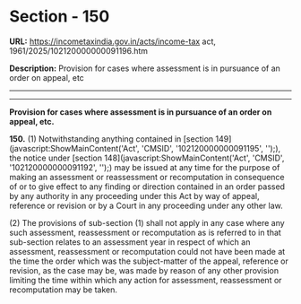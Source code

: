 # Section - 150

**URL:** https://incometaxindia.gov.in/acts/income-tax act, 1961/2025/102120000000091196.htm

**Description:** Provision for cases where assessment is in pursuance of an order on appeal, etc

---

****

**Provision for cases where assessment is in pursuance of an order on appeal, etc.**

**150.** (1) Notwithstanding anything contained in [section 149](javascript:ShowMainContent\('Act', 'CMSID', '102120000000091195', ''\);), the notice under [section 148](javascript:ShowMainContent\('Act', 'CMSID', '102120000000091192', ''\);) may be issued at any time for the purpose of making an assessment or reassessment or recomputation in consequence of or to give effect to any finding or direction contained in an order passed by any authority in any proceeding under this Act by way of appeal, reference or revision or by a Court in any proceeding under any other law.

(2) The provisions of sub-section (1) shall not apply in any case where any such assessment, reassessment or recomputation as is referred to in that sub-section relates to an assessment year in respect of which an assessment, reassessment or recomputation could not have been made at the time the order which was the subject-matter of the appeal, reference or revision, as the case may be, was made by reason of any other provision limiting the time within which any action for assessment, reassessment or recomputation may be taken.